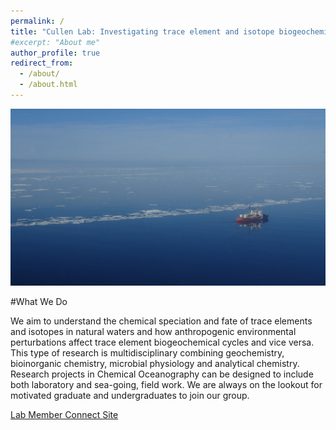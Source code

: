 ```yaml
---
permalink: /
title: "Cullen Lab: Investigating trace element and isotope biogeochemistry in natural waters"
#excerpt: "About me"
author_profile: true
redirect_from:
  - /about/
  - /about.html
---
```

![Amundsen](images/Amundsen1.JPG)

#What We Do

We aim to understand the chemical speciation and fate of trace elements and isotopes in natural waters and how anthropogenic environmental perturbations affect trace element biogeochemical cycles and vice versa. This type of research is multidisciplinary combining geochemistry, bioinorganic chemistry, microbial physiology and analytical chemistry.  Research projects in Chemical Oceanography can be designed to include both laboratory and sea-going, field work.  We are always on the lookout for motivated graduate and undergraduates to join our group.

[Lab Member Connect Site](https://connect.uvic.ca/sites/science/SEOS/cullenlab/SitePages/Home.aspx)

